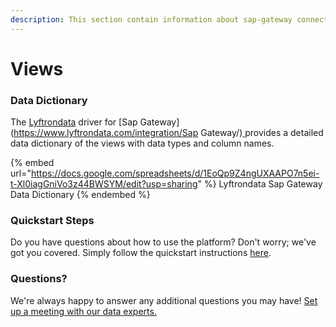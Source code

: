 ```yaml
---
description: This section contain information about sap-gateway connector views information
---
```


# Views

### Data Dictionary

The [Lyftrondata](https://www.lyftrondata.com/) driver for [Sap Gateway](https://www.lyftrondata.com/integration/Sap Gateway/)[ ](https://www.lyftrondata.com/integration/sap-gateway/)provides a detailed data dictionary of the views with data types and column names.

{% embed url="https://docs.google.com/spreadsheets/d/1EoQp9Z4ngUXAAPO7n5ei-t-Xl0iagGniVo3z44BWSYM/edit?usp=sharing" %}
Lyftrondata Sap Gateway Data Dictionary
{% endembed %}

### Quickstart Steps

Do you have questions about how to use the platform? Don't worry; we've got you covered. Simply follow the quickstart instructions [here](../../../../quickstart-steps.md).

### Questions? <a href="#questions" id="questions"></a>

We're always happy to answer any additional questions you may have! [Set up a meeting with our data experts.](https://www.lyftrondata.com/book-a-meeting/)


